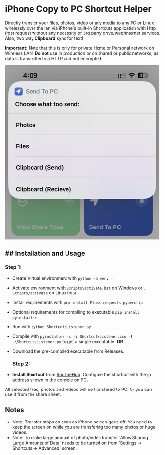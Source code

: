 # iPhone Copy to PC Shortcut Helper

Directly transfer your files, photos, video or any media to any PC or Linux wirelessly over the lan via iPhone's built-in Shortcuts application with Http Post request without any necessity of 3rd party drive/web/internet services. 
Also, two way **Clipboard** sync for text! 

**Important:** Note that this is only for private Home or Personal network on Wireless LAN. **Do not** use in production or on shared or public networks, as data is transmitted via HTTP and not encrypted. 

![Send2PC.png](media/Send2PC.png)

## ## Installation and Usage

### Step 1:

- Create Virtual environment with `python -m venv .`
- Activate environment with `Scripts\activate.bat` on Windows or `. Scripts/activate` on Linux host.
- Install requirements with `pip install Flask requests pyperclip`
- Optional requirements for compiling to executable `pip install pyinstaller`
- Run with `python ShortcutsListener.py`
- Compile with `pyinstaller -c -i ShortcutsListener.ico -F .\ShortcutsListener.py` to get a single executable.
  **OR**
- Download the pre-compiled executable from Releases.
  
  ### Step 2:
- **Install Shortcut** from [RoutineHub](https://routinehub.co/shortcut/17314/). Configure the shortcut with the ip address shown in the console on PC.

All selected files, photos and videos will be transfered to PC. Or you can use it from the share sheet.

## Notes

- Note: Transfer stops as soon as iPhone screen goes off. You need to keep the screen on while you are transfering too many photos or huge videos.
- Note: To make large amount of photo/video transfer 'Allow Sharing Large Amounts of Data' needs to be turned on from 'Settings -> Shortcuts -> Advanced' screen.
